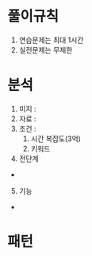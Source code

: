 # 풀이규칙
1. 연습문제는 최대 1시간
2. 실전문제는 무제한

# 분석

1. 미지 : 
2. 자료 : 
3. 조건 : 
   1. 시간 복잡도(3억)
   2. 키워드
4. 전단계
 - 
5. 기능
 -  

# 패턴
```text

```